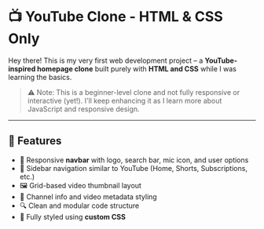 # 📺 YouTube Clone - HTML & CSS Only

Hey there! This is my very first web development project – a **YouTube-inspired homepage clone** built purely with **HTML and CSS** while I was learning the basics.

> ⚠️ Note: This is a beginner-level clone and not fully responsive or interactive (yet!). I'll keep enhancing it as I learn more about JavaScript and responsive design.

---

## 🚀 Features

- 🧭 Responsive **navbar** with logo, search bar, mic icon, and user options
- 📂 Sidebar navigation similar to YouTube (Home, Shorts, Subscriptions, etc.)
- 🖼️ Grid-based video thumbnail layout
- 👤 Channel info and video metadata styling
- 🔍 Clean and modular code structure
- 💅 Fully styled using **custom CSS**


